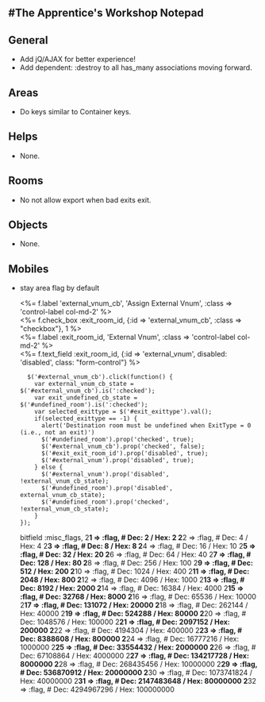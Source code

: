 #The Apprentice's Workshop Notepad
---

## General
* Add jQ/AJAX for better experience!
* Add dependent: :destroy to all has_many associations moving forward.

## Areas
* Do keys similar to Container keys.

## Helps
* None.

## Rooms
* No not allow export when bad exits exit.

## Objects
* None.

## Mobiles
* stay area flag by default



  <div class="form-group">
    <%= f.label 'external_vnum_cb', 'Assign External Vnum', :class => 'control-label col-md-2' %>
    <div class="col-md-10">
      <%= f.check_box :exit_room_id, {:id => 'external_vnum_cb', :class => "checkbox"}, 1 %>
    </div>
  </div>

  <div class="form-group">
    <%= f.label :exit_room_id, 'External Vnum', :class => 'control-label col-md-2' %>
    <div class="col-md-10">
      <%= f.text_field :exit_room_id, {:id => 'external_vnum', disabled: 'disabled', class: "form-control"} %>
    </div>
  </div>
  
        $('#external_vnum_cb').click(function() {
          var external_vnum_cb_state = $('#external_vnum_cb').is(':checked');
          var exit_undefined_cb_state = $('#undefined_room').is(':checked');
          var selected_exittype = $('#exit_exittype').val();
          if(selected_exittype == -1) {
            alert('Destination room must be undefined when ExitType = 0 (i.e., not an exit)')
            $('#undefined_room').prop('checked', true);
            $('#external_vnum_cb').prop('checked', false);
            $('#exit_exit_room_id').prop('disabled', true);
            $('#external_vnum').prop('disabled', true);
          } else {
            $('#external_vnum').prop('disabled', !external_vnum_cb_state);
            $('#undefined_room').prop('disabled', external_vnum_cb_state);
            $('#undefined_room').prop('checked', !external_vnum_cb_state);
          }
      });
      
      
      
      
  bitfield :misc_flags, 
                    2**1 =>  :flag,          # Dec:          2 / Hex:         2
                    2**2 =>  :flag,          # Dec:          4 / Hex:         4
                    2**3 =>  :flag,          # Dec:          8 / Hex:         8
                    2**4 =>  :flag,          # Dec:         16 / Hex:        10
                    2**5 =>  :flag,          # Dec:         32 / Hex:        20
                    2**6 =>  :flag,          # Dec:         64 / Hex:        40
                    2**7 =>  :flag,          # Dec:        128 / Hex:        80
                    2**8 =>  :flag,          # Dec:        256 / Hex:       100
                    2**9 =>  :flag,          # Dec:        512 / Hex:       200
                    2**10 => :flag,          # Dec:       1024 / Hex:       400
                    2**11 => :flag,          # Dec:       2048 / Hex:       800
                    2**12 => :flag,          # Dec:       4096 / Hex:      1000
                    2**13 => :flag,          # Dec:       8192 / Hex:      2000
                    2**14 => :flag,          # Dec:      16384 / Hex:      4000
                    2**15 => :flag,          # Dec:      32768 / Hex:      8000
                    2**16 => :flag,          # Dec:      65536 / Hex:     10000
                    2**17 => :flag,          # Dec:     131072 / Hex:     20000
                    2**18 => :flag,          # Dec:     262144 / Hex:     40000
                    2**19 => :flag,          # Dec:     524288 / Hex:     80000
                    2**20 => :flag,          # Dec:    1048576 / Hex:    100000
                    2**21 => :flag,          # Dec:    2097152 / Hex:    200000
                    2**22 => :flag,          # Dec:    4194304 / Hex:    400000
                    2**23 => :flag,          # Dec:    8388608 / Hex:    800000
                    2**24 => :flag,          # Dec:   16777216 / Hex:   1000000
                    2**25 => :flag,          # Dec:   33554432 / Hex:   2000000
                    2**26 => :flag,          # Dec:   67108864 / Hex:   4000000
                    2**27 => :flag,          # Dec:  134217728 / Hex:   8000000
                    2**28 => :flag,          # Dec:  268435456 / Hex:  10000000
                    2**29 => :flag,          # Dec:  536870912 / Hex:  20000000
                    2**30 => :flag,          # Dec: 1073741824 / Hex:  40000000
                    2**31 => :flag,          # Dec: 2147483648 / Hex:  80000000
                    2**32 => :flag,          # Dec: 4294967296 / Hex: 100000000
